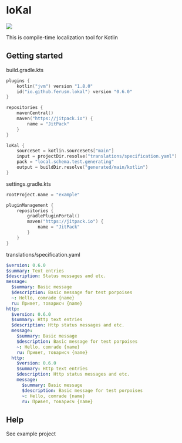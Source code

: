 # loKal

[![](https://jitpack.io/v/ferusm/lokal.svg)](https://jitpack.io/#ferusm/lokal)

This is compile-time localization tool for Kotlin

## Getting started

build.gradle.kts
```kotlin
plugins {
    kotlin("jvm") version "1.8.0"
    id("io.github.ferusm.lokal") version "0.6.0"
}

repositories {
    mavenCentral()
    maven("https://jitpack.io") {
        name = "JitPack"
    }
}

loKal {
    sourceSet = kotlin.sourceSets["main"]
    input = projectDir.resolve("translations/specification.yaml")
    pack = "local.schema.test.generating"
    output = buildDir.resolve("generated/main/kotlin")
}
```

settings.gradle.kts
```kotlin
rootProject.name = "example"

pluginManagement {
    repositories {
        gradlePluginPortal()
        maven("https://jitpack.io") {
            name = "JitPack"
        }
    }
}
```

translations/specification.yaml
```yaml
$version: 0.6.0
$summary: Text entries
$description: Status messages and etc.
message:
  $summary: Basic message
  $description: Basic message for test porpoises
  ~: Hello, comrade {name}
  ru: Привет, товарисч {name}
http:
  $version: 0.6.0
  $summary: Http text entries
  $description: Http status messages and etc.
  message:
    $summary: Basic message
    $description: Basic message for test porpoises
    ~: Hello, comrade {name}
    ru: Привет, товарисч {name}
  http:
    $version: 0.6.0
    $summary: Http text entries
    $description: Http status messages and etc.
    message:
      $summary: Basic message
      $description: Basic message for test porpoises
      ~: Hello, comrade {name}
      ru: Привет, товарисч {name}

```

## Help
See example project